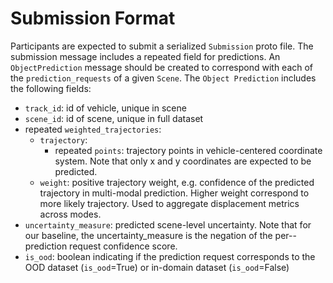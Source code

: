 # Submission Format

Participants are expected to submit a serialized `Submission` proto file.
The submission message includes a repeated field for predictions. An `ObjectPrediction` message should be created to correspond with each of the `prediction_requests` of a given `Scene`.
The `Object Prediction` includes the following fields:
- `track_id`: id of vehicle, unique in scene
- `scene_id`: id of scene, unique in full dataset
- repeated `weighted_trajectories`:
    - `trajectory`:
        - repeated `points`: trajectory points in vehicle-centered coordinate system. Note that only x and y coordinates are expected to be predicted.
    - `weight`: positive trajectory weight, e.g. confidence of the predicted trajectory in multi-modal prediction. Higher weight correspond to more likely trajectory. Used to aggregate displacement metrics across modes.
- `uncertainty_measure`: predicted scene-level uncertainty. Note that for our baseline, the uncertainty_measure is the negation of the per--prediction request confidence score.
- `is_ood`: boolean indicating if the prediction request corresponds to the OOD dataset (`is_ood`=True) or in-domain dataset (`is_ood`=False)